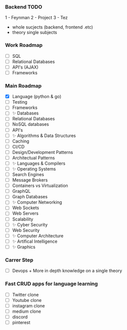 ### Backend TODO

1 - Feynman
2 - Project
3 - Tez
  - whole sucjects (backend, frontend .etc)
  - theory single subjects 
  
### Work Roadmap

- [ ] SQL
- [ ] Relational Databases
- [ ] API's (AJAX)
- [ ] Frameworks

### Main Roadmap

- [x] Language (python & go)
- [ ] Testing
- [ ] Frameworks
- [ ] ✨ Databases
- [ ] Relational Databases
- [ ] NoSQL databases
- [ ] API's
- [ ]  ✨ Algorithms & Data Structures
- [ ] Caching
- [ ] CI/CD
- [ ] Design/Development Patterns
- [ ] Architectual Patterns
- [ ] ✨ Languages & Compilers
- [ ] ✨ Operating Systems
- [ ] Search Engines
- [ ] Message Brokers
- [ ] Containers vs Virtualization
- [ ] GraphQL
- [ ] Graph Databases
- [ ] ✨ Computer Networking
- [ ] Web Sockets
- [ ] Web Servers
- [ ] Scalability
- [ ] ✨ Cyber Security
- [ ] Web Security
- [ ] ✨ Computer Architecture 
- [ ] ✨ Artifical Intelligence
- [ ] ✨ Graphics

### Carrer Step

- [ ] Devops + More in depth knowledge on a single theory

### Fast CRUD apps for language learning

- [ ]  Twitter clone
- [ ] Youtube clone
- [ ] instagram clone
- [ ] medium clone
- [ ] discord
- [ ] pinterest
